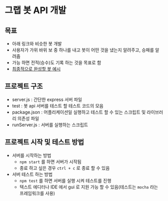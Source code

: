 # 그랩 봇 API 개발
## 목표
- 아래 링크와 비슷한 봇 개발
- 사용자가 가위 바위 보 중 하나를 내고 봇이 어떤 것을 냈는지 알려주고, 승패를 알려줌
- 가능 하면 전적(승수)도 기록 하는 것을 목표로 함
- [최종적으로 완성할 봇 예시](https://bot-hub.com/reviews/Rock-Paper-Scissors-game-chatbot-review)

## 프로젝트 구조
- server.js : 간단한 express 서버 파일
- test : 봇 api 서버를 테스트 할 테스트 코드의 모음
- package.json : 어플리케이션일 실행하고 테스트 할 수 있는 스크립트 및 라이브러리 의존성 파일
- runServer.js : 서버를 실행하는 스크립트

## 프로젝트 시작 및 테스트 방법
- 서버를 시작하는 방법
  - `npm start` 를 하면 서버가 시작됨
  - 종료 하고 싶은 경우 `ctrl + c` 로 종료 할 수 있음
- 서버 테스트 하는 방법
  - `npm test` 를 하면 서버를 실행 시켜 테스트를 진행
  - 텍스트 에디터나 IDE 에서 gui 로 지원 가능 할 수 있음(테스트는 `mocha` 라는 프레임워크를 사용)